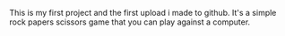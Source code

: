 This is my first project and the first upload i made to github.
It's a simple rock papers scissors game that you can play against a computer.
